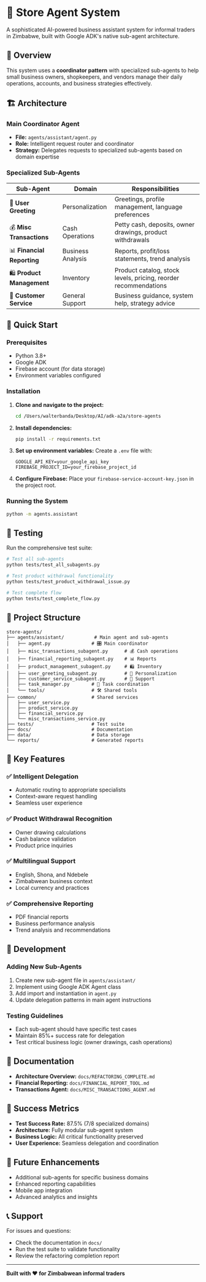 # 🏪 Store Agent System

A sophisticated AI-powered business assistant system for informal traders in Zimbabwe, built with Google ADK's native sub-agent architecture.

## 🎯 Overview

This system uses a **coordinator pattern** with specialized sub-agents to help small business owners, shopkeepers, and vendors manage their daily operations, accounts, and business strategies effectively.

## 🏗️ Architecture

### Main Coordinator Agent

- **File:** `agents/assistant/agent.py`
- **Role:** Intelligent request router and coordinator
- **Strategy:** Delegates requests to specialized sub-agents based on domain expertise

### Specialized Sub-Agents

| Sub-Agent                  | Domain            | Responsibilities                                                |
| -------------------------- | ----------------- | --------------------------------------------------------------- |
| 👋 **User Greeting**       | Personalization   | Greetings, profile management, language preferences             |
| 💰 **Misc Transactions**   | Cash Operations   | Petty cash, deposits, owner drawings, product withdrawals       |
| 📊 **Financial Reporting** | Business Analysis | Reports, profit/loss statements, trend analysis                 |
| 🛍️ **Product Management**  | Inventory         | Product catalog, stock levels, pricing, reorder recommendations |
| 🤝 **Customer Service**    | General Support   | Business guidance, system help, strategy advice                 |

## 🚀 Quick Start

### Prerequisites

- Python 3.8+
- Google ADK
- Firebase account (for data storage)
- Environment variables configured

### Installation

1. **Clone and navigate to the project:**

   ```bash
   cd /Users/walterbanda/Desktop/AI/adk-a2a/store-agents
   ```

2. **Install dependencies:**

   ```bash
   pip install -r requirements.txt
   ```

3. **Set up environment variables:**
   Create a `.env` file with:

   ```
   GOOGLE_API_KEY=your_google_api_key
   FIREBASE_PROJECT_ID=your_firebase_project_id
   ```

4. **Configure Firebase:**
   Place your `firebase-service-account-key.json` in the project root.

### Running the System

```bash
python -m agents.assistant
```

## 🧪 Testing

Run the comprehensive test suite:

```bash
# Test all sub-agents
python tests/test_all_subagents.py

# Test product withdrawal functionality
python tests/test_product_withdrawal_issue.py

# Test complete flow
python tests/test_complete_flow.py
```

## 📁 Project Structure

```
store-agents/
├── agents/assistant/           # Main agent and sub-agents
│   ├── agent.py               # 🎛️ Main coordinator
│   ├── misc_transactions_subagent.py      # 💰 Cash operations
│   ├── financial_reporting_subagent.py    # 📊 Reports
│   ├── product_management_subagent.py     # 🛍️ Inventory
│   ├── user_greeting_subagent.py          # 👋 Personalization
│   ├── customer_service_subagent.py       # 🤝 Support
│   ├── task_manager.py        # 🔧 Task coordination
│   └── tools/                 # 🛠️ Shared tools
├── common/                    # Shared services
│   ├── user_service.py
│   ├── product_service.py
│   ├── financial_service.py
│   └── misc_transactions_service.py
├── tests/                     # Test suite
├── docs/                      # Documentation
├── data/                      # Data storage
└── reports/                   # Generated reports
```

## 🎯 Key Features

### ✅ **Intelligent Delegation**

- Automatic routing to appropriate specialists
- Context-aware request handling
- Seamless user experience

### ✅ **Product Withdrawal Recognition**

- Owner drawing calculations
- Cash balance validation
- Product price inquiries

### ✅ **Multilingual Support**

- English, Shona, and Ndebele
- Zimbabwean business context
- Local currency and practices

### ✅ **Comprehensive Reporting**

- PDF financial reports
- Business performance analysis
- Trend analysis and recommendations

## 🔧 Development

### Adding New Sub-Agents

1. Create new sub-agent file in `agents/assistant/`
2. Implement using Google ADK Agent class
3. Add import and instantiation in `agent.py`
4. Update delegation patterns in main agent instructions

### Testing Guidelines

- Each sub-agent should have specific test cases
- Maintain 85%+ success rate for delegation
- Test critical business logic (owner drawings, cash operations)

## 📖 Documentation

- **Architecture Overview:** `docs/REFACTORING_COMPLETE.md`
- **Financial Reporting:** `docs/FINANCIAL_REPORT_TOOL.md`
- **Transactions Agent:** `docs/MISC_TRANSACTIONS_AGENT.md`

## 🌟 Success Metrics

- **Test Success Rate:** 87.5% (7/8 specialized domains)
- **Architecture:** Fully modular sub-agent system
- **Business Logic:** All critical functionality preserved
- **User Experience:** Seamless delegation and coordination

## 🔮 Future Enhancements

- Additional sub-agents for specific business domains
- Enhanced reporting capabilities
- Mobile app integration
- Advanced analytics and insights

## 📞 Support

For issues and questions:

- Check the documentation in `docs/`
- Run the test suite to validate functionality
- Review the refactoring completion report

---

**Built with ❤️ for Zimbabwean informal traders**
